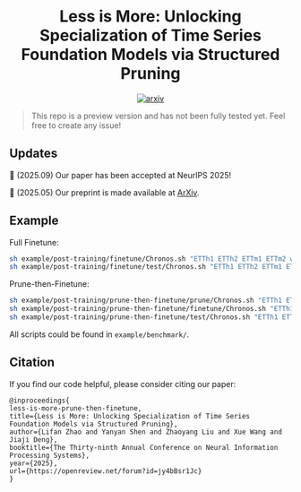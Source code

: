 <h1 align="center"> Less is More: Unlocking Specialization of Time Series Foundation Models via Structured Pruning</h1>

<p align="center">
    <a href="https://arxiv.org/abs/2505.23195">
        <img
            src="https://img.shields.io/static/v1?label=arXiv&message=2505.23195&color=B31B1B&logo=arXiv"
            alt="arxiv"
        />
    </a>
</p>

> This repo is a preview version and has not been fully tested yet. Feel free to create any issue!

## Updates
:triangular_flag_on_post: (2025.09) Our paper has been accepted at NeurIPS 2025!

:triangular_flag_on_post: (2025.05) Our preprint is made available at [ArXiv](https://arxiv.org/abs/2505.23195).

## Example

Full Finetune:
```bash
sh example/post-training/finetune/Chronos.sh "ETTh1 ETTh2 ETTm1 ETTm2 weather"
sh example/post-training/finetune/test/Chronos.sh "ETTh1 ETTh2 ETTm1 ETTm2 weather"
```

Prune-then-Finetune:
```bash
sh example/post-training/prune-then-finetune/prune/Chronos.sh "ETTh1 ETTh2 ETTm1 ETTm2 weather"
sh example/post-training/prune-then-finetune/finetune/Chronos.sh "ETTh1 ETTh2 ETTm1 ETTm2 weather"
sh example/post-training/prune-then-finetune/test/Chronos.sh "ETTh1 ETTh2 ETTm1 ETTm2 weather"
```

All scripts could be found in `example/benchmark/`.


## Citation
If you find our code helpful, please consider citing our paper:
```
@inproceedings{
less-is-more-prune-then-finetune,
title={Less is More: Unlocking Specialization of Time Series Foundation Models via Structured Pruning},
author={Lifan Zhao and Yanyan Shen and Zhaoyang Liu and Xue Wang and Jiaji Deng},
booktitle={The Thirty-ninth Annual Conference on Neural Information Processing Systems},
year={2025},
url={https://openreview.net/forum?id=jy4bBsr1Jc}
}
```